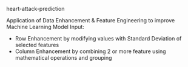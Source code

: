 heart-attack-prediction

Application of Data Enhancement & Feature Engineering to improve Machine Learning Model Input:
- Row Enhancement by modifying values with Standard Deviation of selected features
- Column Enhancement by combining 2 or more feature using mathematical operations and grouping

